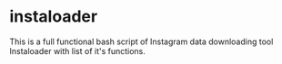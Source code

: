 # instaloader
This is a full functional bash script of Instagram data downloading tool Instaloader with list of it's functions.
